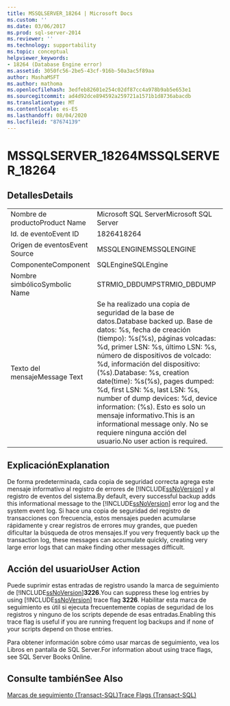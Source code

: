 ```yaml
---
title: MSSQLSERVER_18264 | Microsoft Docs
ms.custom: ''
ms.date: 03/06/2017
ms.prod: sql-server-2014
ms.reviewer: ''
ms.technology: supportability
ms.topic: conceptual
helpviewer_keywords:
- 18264 (Database Engine error)
ms.assetid: 3050fc56-2be5-43cf-916b-50a3ac5f89aa
author: MashaMSFT
ms.author: mathoma
ms.openlocfilehash: 3edfeb82601e254c02df87cc4a978b9ab5e653e1
ms.sourcegitcommit: ad4d92dce894592a259721a1571b1d8736abacdb
ms.translationtype: MT
ms.contentlocale: es-ES
ms.lasthandoff: 08/04/2020
ms.locfileid: "87674139"
---
```

# <a name="mssqlserver_18264"></a><span data-ttu-id="fc464-102">MSSQLSERVER_18264</span><span class="sxs-lookup"><span data-stu-id="fc464-102">MSSQLSERVER_18264</span></span>
    
## <a name="details"></a><span data-ttu-id="fc464-103">Detalles</span><span class="sxs-lookup"><span data-stu-id="fc464-103">Details</span></span>  
  
|||  
|-|-|  
|<span data-ttu-id="fc464-104">Nombre de producto</span><span class="sxs-lookup"><span data-stu-id="fc464-104">Product Name</span></span>|<span data-ttu-id="fc464-105">Microsoft SQL Server</span><span class="sxs-lookup"><span data-stu-id="fc464-105">Microsoft SQL Server</span></span>|  
|<span data-ttu-id="fc464-106">Id. de evento</span><span class="sxs-lookup"><span data-stu-id="fc464-106">Event ID</span></span>|<span data-ttu-id="fc464-107">18264</span><span class="sxs-lookup"><span data-stu-id="fc464-107">18264</span></span>|  
|<span data-ttu-id="fc464-108">Origen de eventos</span><span class="sxs-lookup"><span data-stu-id="fc464-108">Event Source</span></span>|<span data-ttu-id="fc464-109">MSSQLENGINE</span><span class="sxs-lookup"><span data-stu-id="fc464-109">MSSQLENGINE</span></span>|  
|<span data-ttu-id="fc464-110">Componente</span><span class="sxs-lookup"><span data-stu-id="fc464-110">Component</span></span>|<span data-ttu-id="fc464-111">SQLEngine</span><span class="sxs-lookup"><span data-stu-id="fc464-111">SQLEngine</span></span>|  
|<span data-ttu-id="fc464-112">Nombre simbólico</span><span class="sxs-lookup"><span data-stu-id="fc464-112">Symbolic Name</span></span>|<span data-ttu-id="fc464-113">STRMIO_DBDUMP</span><span class="sxs-lookup"><span data-stu-id="fc464-113">STRMIO_DBDUMP</span></span>|  
|<span data-ttu-id="fc464-114">Texto del mensaje</span><span class="sxs-lookup"><span data-stu-id="fc464-114">Message Text</span></span>|<span data-ttu-id="fc464-115">Se ha realizado una copia de seguridad de la base de datos.</span><span class="sxs-lookup"><span data-stu-id="fc464-115">Database backed up.</span></span> <span data-ttu-id="fc464-116">Base de datos: %s, fecha de creación (tiempo): %s(%s), páginas volcadas: %d, primer LSN: %s, último LSN: %s, número de dispositivos de volcado: %d, información del dispositivo: (%s).</span><span class="sxs-lookup"><span data-stu-id="fc464-116">Database: %s, creation date(time): %s(%s), pages dumped: %d, first LSN: %s, last LSN: %s, number of dump devices: %d, device information: (%s).</span></span> <span data-ttu-id="fc464-117">Esto es solo un mensaje informativo.</span><span class="sxs-lookup"><span data-stu-id="fc464-117">This is an informational message only.</span></span> <span data-ttu-id="fc464-118">No se requiere ninguna acción del usuario.</span><span class="sxs-lookup"><span data-stu-id="fc464-118">No user action is required.</span></span>|  
  
## <a name="explanation"></a><span data-ttu-id="fc464-119">Explicación</span><span class="sxs-lookup"><span data-stu-id="fc464-119">Explanation</span></span>  
 <span data-ttu-id="fc464-120">De forma predeterminada, cada copia de seguridad correcta agrega este mensaje informativo al registro de errores de [!INCLUDE[ssNoVersion](../../includes/ssnoversion-md.md)] y al registro de eventos del sistema.</span><span class="sxs-lookup"><span data-stu-id="fc464-120">By default, every successful backup adds this informational message to the [!INCLUDE[ssNoVersion](../../includes/ssnoversion-md.md)] error log and the system event log.</span></span> <span data-ttu-id="fc464-121">Si hace una copia de seguridad del registro de transacciones con frecuencia, estos mensajes pueden acumularse rápidamente y crear registros de errores muy grandes, que pueden dificultar la búsqueda de otros mensajes.</span><span class="sxs-lookup"><span data-stu-id="fc464-121">If you very frequently back up the transaction log, these messages can accumulate quickly, creating very large error logs that can make finding other messages difficult.</span></span>  
  
## <a name="user-action"></a><span data-ttu-id="fc464-122">Acción del usuario</span><span class="sxs-lookup"><span data-stu-id="fc464-122">User Action</span></span>  
 <span data-ttu-id="fc464-123">Puede suprimir estas entradas de registro usando la marca de seguimiento de [!INCLUDE[ssNoVersion](../../includes/ssnoversion-md.md)]**3226**.</span><span class="sxs-lookup"><span data-stu-id="fc464-123">You can suppress these log entries by using [!INCLUDE[ssNoVersion](../../includes/ssnoversion-md.md)] trace flag **3226**.</span></span> <span data-ttu-id="fc464-124">Habilitar esta marca de seguimiento es útil si ejecuta frecuentemente copias de seguridad de los registros y ninguno de los scripts depende de esas entradas.</span><span class="sxs-lookup"><span data-stu-id="fc464-124">Enabling this trace flag is useful if you are running frequent log backups and if none of your scripts depend on those entries.</span></span>  
  
 <span data-ttu-id="fc464-125">Para obtener información sobre cómo usar marcas de seguimiento, vea los Libros en pantalla de SQL Server.</span><span class="sxs-lookup"><span data-stu-id="fc464-125">For information about using trace flags, see SQL Server Books Online.</span></span>  
  
## <a name="see-also"></a><span data-ttu-id="fc464-126">Consulte también</span><span class="sxs-lookup"><span data-stu-id="fc464-126">See Also</span></span>  
 [<span data-ttu-id="fc464-127">Marcas de seguimiento &#40;Transact-SQL&#41;</span><span class="sxs-lookup"><span data-stu-id="fc464-127">Trace Flags &#40;Transact-SQL&#41;</span></span>](/sql/t-sql/database-console-commands/dbcc-traceon-trace-flags-transact-sql)  
  
  
